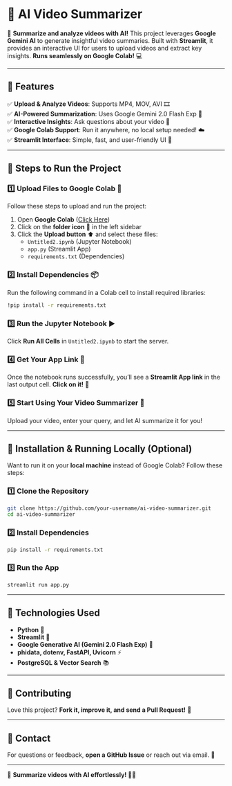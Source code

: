 # 🎥 AI Video Summarizer

🚀 **Summarize and analyze videos with AI!** This project leverages **Google Gemini AI** to generate insightful video summaries. Built with **Streamlit**, it provides an interactive UI for users to upload videos and extract key insights. **Runs seamlessly on Google Colab!** 💻

---

## 🚀 Features
✅ **Upload & Analyze Videos**: Supports MP4, MOV, AVI 🎞️  
✅ **AI-Powered Summarization**: Uses Google Gemini 2.0 Flash Exp 🧠  
✅ **Interactive Insights**: Ask questions about your video 📜  
✅ **Google Colab Support**: Run it anywhere, no local setup needed! ☁️  
✅ **Streamlit Interface**: Simple, fast, and user-friendly UI 🚀  

---

## 📌 Steps to Run the Project

### 1️⃣ Upload Files to Google Colab 📂
Follow these steps to upload and run the project:
1. Open **Google Colab** ([Click Here](https://colab.research.google.com/))
2. Click on the **folder icon** 📁 in the left sidebar
3. Click the **Upload button** ⬆️ and select these files:
   - `Untitled2.ipynb` (Jupyter Notebook)
   - `app.py` (Streamlit App)
   - `requirements.txt` (Dependencies)

### 2️⃣ Install Dependencies 📦
Run the following command in a Colab cell to install required libraries:
```bash
!pip install -r requirements.txt
```

### 3️⃣ Run the Jupyter Notebook ▶️
Click **Run All Cells** in `Untitled2.ipynb` to start the server.

### 4️⃣ Get Your App Link 🔗
Once the notebook runs successfully, you’ll see a **Streamlit App link** in the last output cell. **Click on it!** 🎯

### 5️⃣ Start Using Your Video Summarizer 🎥
Upload your video, enter your query, and let AI summarize it for you!

---

## 🔧 Installation & Running Locally (Optional)

Want to run it on your **local machine** instead of Google Colab? Follow these steps:

### 1️⃣ Clone the Repository
```bash
git clone https://github.com/your-username/ai-video-summarizer.git
cd ai-video-summarizer
```

### 2️⃣ Install Dependencies
```bash
pip install -r requirements.txt
```

### 3️⃣ Run the App
```bash
streamlit run app.py
```

---

## 🎯 Technologies Used
- **Python** 🐍
- **Streamlit** 🚀
- **Google Generative AI (Gemini 2.0 Flash Exp)** 🤖
- **phidata, dotenv, FastAPI, Uvicorn** ⚡
- **PostgreSQL & Vector Search** 📚

---

## 🤝 Contributing
Love this project? **Fork it, improve it, and send a Pull Request!** 🚀

---

## 📧 Contact
For questions or feedback, **open a GitHub Issue** or reach out via email. 💌

---

🎯 **Summarize videos with AI effortlessly! 🚀🎥**
